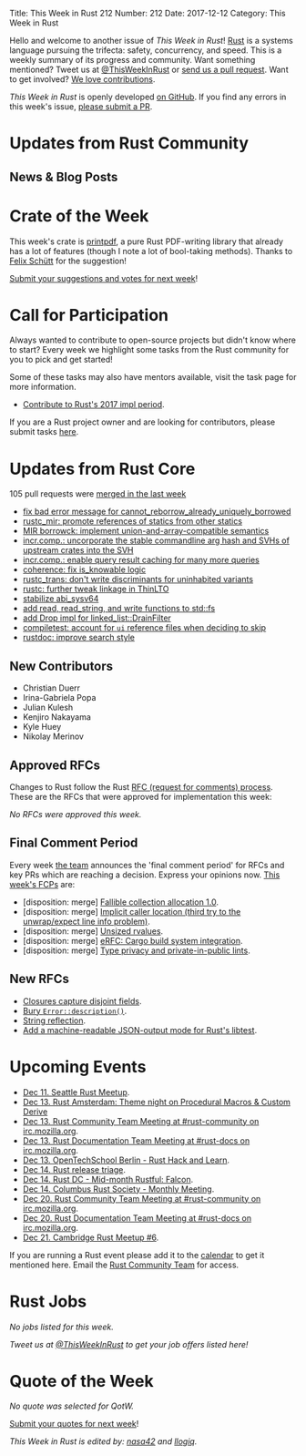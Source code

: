 Title: This Week in Rust 212
Number: 212
Date: 2017-12-12
Category: This Week in Rust

Hello and welcome to another issue of *This Week in Rust*!
[Rust](http://rust-lang.org) is a systems language pursuing the trifecta: safety, concurrency, and speed.
This is a weekly summary of its progress and community.
Want something mentioned? Tweet us at [@ThisWeekInRust](https://twitter.com/ThisWeekInRust) or [send us a pull request](https://github.com/cmr/this-week-in-rust).
Want to get involved? [We love contributions](https://github.com/rust-lang/rust/blob/master/CONTRIBUTING.md).

*This Week in Rust* is openly developed [on GitHub](https://github.com/cmr/this-week-in-rust).
If you find any errors in this week's issue, [please submit a PR](https://github.com/cmr/this-week-in-rust/pulls).

# Updates from Rust Community

## News & Blog Posts

# Crate of the Week

This week's crate is [printpdf](https://crates.io/crates/printpdf), a pure Rust PDF-writing library that already has a lot of features (though I note a lot of
bool-taking methods). Thanks to [Felix Schütt](https://users.rust-lang.org/u/sharazam) for the suggestion!

[Submit your suggestions and votes for next week][submit_crate]!

[submit_crate]: https://users.rust-lang.org/t/crate-of-the-week/2704

# Call for Participation

Always wanted to contribute to open-source projects but didn't know where to start?
Every week we highlight some tasks from the Rust community for you to pick and get started!

Some of these tasks may also have mentors available, visit the task page for more information.

* [Contribute to Rust's 2017 impl period](https://www.rustaceans.org/findwork/impl).

If you are a Rust project owner and are looking for contributors, please submit tasks [here][guidelines].

[guidelines]: https://users.rust-lang.org/t/twir-call-for-participation/4821

# Updates from Rust Core

105 pull requests were [merged in the last week][merged]

[merged]: https://github.com/search?q=is%3Apr+org%3Arust-lang+is%3Amerged+merged%3A2017-12-04..2017-12-11

* [fix bad error message for cannot_reborrow_already_uniquely_borrowed](https://github.com/rust-lang/rust/pull/46572)
* [rustc_mir: promote references of statics from other statics](https://github.com/rust-lang/rust/pull/46524)
* [MIR borrowck: implement union-and-array-compatible semantics](https://github.com/rust-lang/rust/pull/46268)
* [incr.comp.: uncorporate the stable commandline arg hash and SVHs of upstream crates into the SVH](https://github.com/rust-lang/rust/pull/46427)
* [incr.comp.: enable query result caching for many more queries](https://github.com/rust-lang/rust/pull/46556)
* [coherence: fix is_knowable logic](https://github.com/rust-lang/rust/pull/46192)
* [rustc_trans: don't write discriminants for uninhabited variants](https://github.com/rust-lang/rust/pull/46521)
* [rustc: further tweak linkage in ThinLTO](https://github.com/rust-lang/rust/pull/46549)
* [stabilize abi_sysv64](https://github.com/rust-lang/rust/pull/46528)
* [add read, read_string, and write functions to std::fs](https://github.com/rust-lang/rust/pull/45837)
* [add Drop impl for linked_list::DrainFilter](https://github.com/rust-lang/rust/pull/46581)
* [compiletest: account for `ui` reference files when deciding to skip](https://github.com/rust-lang/rust/pull/46533)
* [rustdoc: improve search style](https://github.com/rust-lang/rust/pull/46502)

## New Contributors

* Christian Duerr
* Irina-Gabriela Popa
* Julian Kulesh
* Kenjiro Nakayama
* Kyle Huey
* Nikolay Merinov

## Approved RFCs

Changes to Rust follow the Rust [RFC (request for comments)
process](https://github.com/rust-lang/rfcs#rust-rfcs). These
are the RFCs that were approved for implementation this week:

*No RFCs were approved this week.*

## Final Comment Period

Every week [the team](https://www.rust-lang.org/team.html) announces the
'final comment period' for RFCs and key PRs which are reaching a
decision. Express your opinions now. [This week's FCPs][fcp] are:

[fcp]: https://github.com/rust-lang/rfcs/labels/final-comment-period

* [disposition: merge] [Fallible collection allocation 1.0](https://github.com/rust-lang/rfcs/pull/2116).
* [disposition: merge] [Implicit caller location (third try to the unwrap/expect line info problem)](https://github.com/rust-lang/rfcs/pull/2091).
* [disposition: merge] [Unsized rvalues](https://github.com/rust-lang/rfcs/pull/1909).
* [disposition: merge] [eRFC: Cargo build system integration](https://github.com/rust-lang/rfcs/pull/2136).
* [disposition: merge] [Type privacy and private-in-public lints](https://github.com/rust-lang/rfcs/pull/2145).

## New RFCs

* [Closures capture disjoint fields](https://github.com/rust-lang/rfcs/pull/2229).
* [Bury `Error::description()`](https://github.com/rust-lang/rfcs/pull/2230).
* [String reflection](https://github.com/rust-lang/rfcs/pull/2233).
* [Add a machine-readable JSON-output mode for Rust's libtest](https://github.com/rust-lang/rfcs/pull/2234).

# Upcoming Events

* [Dec 11. Seattle Rust Meetup](https://www.meetup.com/Seattle-Rust-Meetup/events/svbqbmywqbpb/).
* [Dec 13. Rust Amsterdam: Theme night on Procedural Macros & Custom Derive](https://www.meetup.com/Rust-Amsterdam/events/245075721/)
* [Dec 13. Rust Community Team Meeting at #rust-community on irc.mozilla.org](https://chat.mibbit.com/?server=irc.mozilla.org&channel=%23rust-community).
* [Dec 13. Rust Documentation Team Meeting at #rust-docs on irc.mozilla.org](https://chat.mibbit.com/?server=irc.mozilla.org&channel=%23rust-docs).
* [Dec 13. OpenTechSchool Berlin - Rust Hack and Learn](https://www.meetup.com/opentechschool-berlin/events/krnczlywqbrb/).
* [Dec 14. Rust release triage](https://internals.rust-lang.org/t/release-cycle-triage-proposal/3544).
* [Dec 14. Rust DC - Mid-month Rustful: Falcon](https://www.meetup.com/RustDC/events/243672324/).
* [Dec 14. Columbus Rust Society - Monthly Meeting](https://www.meetup.com/columbus-rs/events/czcwhlywqbsb/).
* [Dec 20. Rust Community Team Meeting at #rust-community on irc.mozilla.org](https://chat.mibbit.com/?server=irc.mozilla.org&channel=%23rust-community).
* [Dec 20. Rust Documentation Team Meeting at #rust-docs on irc.mozilla.org](https://chat.mibbit.com/?server=irc.mozilla.org&channel=%23rust-docs).
* [Dec 21. Cambridge Rust Meetup #6](https://www.meetup.com/Cambridge-Rust-Meetup/events/mgtcwnywqbcc/).

If you are running a Rust event please add it to the [calendar] to get
it mentioned here. Email the [Rust Community Team][community] for access.

[calendar]: https://www.google.com/calendar/embed?src=apd9vmbc22egenmtu5l6c5jbfc%40group.calendar.google.com
[community]: mailto:community-team@rust-lang.org

# Rust Jobs

*No jobs listed for this week.*

*Tweet us at [@ThisWeekInRust](https://twitter.com/ThisWeekInRust) to get your job offers listed here!*

# Quote of the Week

*No quote was selected for QotW.*

[Submit your quotes for next week][submit]!

[submit]: http://users.rust-lang.org/t/twir-quote-of-the-week/328

*This Week in Rust is edited by: [nasa42](https://github.com/nasa42) and [llogiq](https://github.com/llogiq).*
